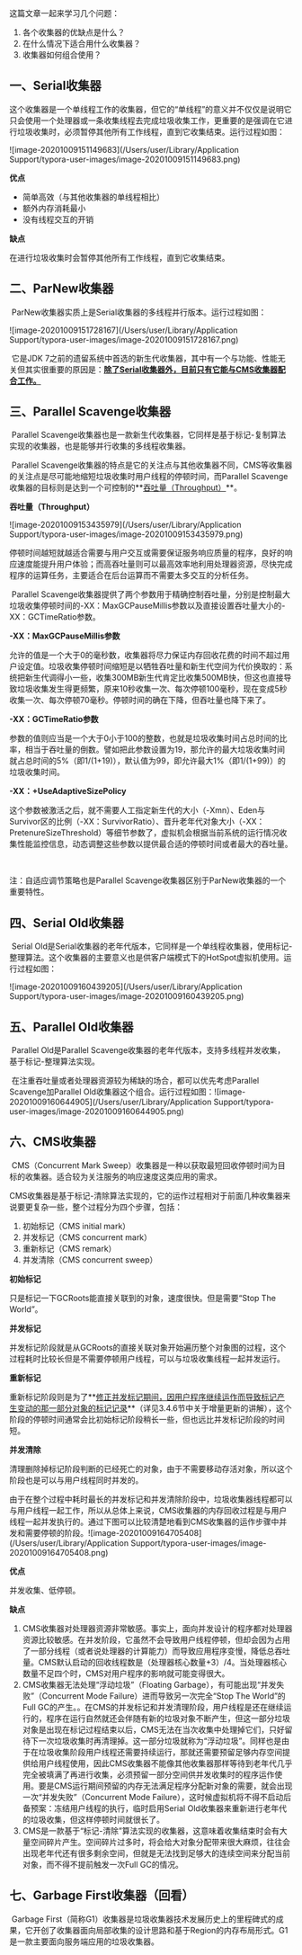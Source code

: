 这篇文章一起来学习几个问题：

1. 各个收集器的优缺点是什么？
2. 在什么情况下适合用什么收集器？
3. 收集器如何组合使用？

## 一、Serial收集器

​		这个收集器是一个单线程工作的收集器，但它的“单线程”的意义并不仅仅是说明它只会使用一个处理器或一条收集线程去完成垃圾收集工作，更重要的是强调在它进行垃圾收集时，必须暂停其他所有工作线程，直到它收集结束。运行过程如图：

![image-20201009151149683](/Users/user/Library/Application Support/typora-user-images/image-20201009151149683.png)

**优点**

- 简单高效（与其他收集器的单线程相比）
- 额外内存消耗最小
- 没有线程交互的开销

**缺点**

在进行垃圾收集时会暂停其他所有工作线程，直到它收集结束。

## 二、ParNew收集器

​		ParNew收集器实质上是Serial收集器的多线程并行版本。运行过程如图：

![image-20201009151728167](/Users/user/Library/Application Support/typora-user-images/image-20201009151728167.png)

​		它是JDK 7之前的遗留系统中首选的新生代收集器，其中有一个与功能、性能无关但其实很重要的原因是：**<u>除了Serial收集器外，目前只有它能与CMS收集器配合工作。</u>**

## 三、Parallel Scavenge收集器

​		Parallel Scavenge收集器也是一款新生代收集器，它同样是基于标记-复制算法实现的收集器，也是能够并行收集的多线程收集器。

​		Parallel Scavenge收集器的特点是它的关注点与其他收集器不同，CMS等收集器的关注点是尽可能地缩短垃圾收集时用户线程的停顿时间，而Parallel Scavenge收集器的目标则是达到一个可控制的**<u>吞吐量（Throughput）</u>**。

**吞吐量（Throughput）**

![image-20201009153435979](/Users/user/Library/Application Support/typora-user-images/image-20201009153435979.png)

​		停顿时间越短就越适合需要与用户交互或需要保证服务响应质量的程序，良好的响应速度能提升用户体验；而高吞吐量则可以最高效率地利用处理器资源，尽快完成程序的运算任务，主要适合在后台运算而不需要太多交互的分析任务。

​		Parallel Scavenge收集器提供了两个参数用于精确控制吞吐量，分别是控制最大垃圾收集停顿时间的-XX：MaxGCPauseMillis参数以及直接设置吞吐量大小的-XX：GCTimeRatio参数。

**-XX：MaxGCPauseMillis参数**

允许的值是一个大于0的毫秒数，收集器将尽力保证内存回收花费的时间不超过用户设定值。垃圾收集停顿时间缩短是以牺牲吞吐量和新生代空间为代价换取的：系统把新生代调得小一些，收集300MB新生代肯定比收集500MB快，但这也直接导致垃圾收集发生得更频繁，原来10秒收集一次、每次停顿100毫秒，现在变成5秒收集一次、每次停顿70毫秒。停顿时间的确在下降，但吞吐量也降下来了。

**-XX：GCTimeRatio参数**

参数的值则应当是一个大于0小于100的整数，也就是垃圾收集时间占总时间的比率，相当于吞吐量的倒数。譬如把此参数设置为19，那允许的最大垃圾收集时间就占总时间的5%（即1/(1+19)），默认值为99，即允许最大1%（即1/(1+99)）的垃圾收集时间。

**-XX：+UseAdaptiveSizePolicy**

这个参数被激活之后，就不需要人工指定新生代的大小（-Xmn）、Eden与Survivor区的比例（-XX：SurvivorRatio）、晋升老年代对象大小（-XX：PretenureSizeThreshold）等细节参数了，虚拟机会根据当前系统的运行情况收集性能监控信息，动态调整这些参数以提供最合适的停顿时间或者最大的吞吐量。

​		

注：自适应调节策略也是Parallel Scavenge收集器区别于ParNew收集器的一个重要特性。

## 四、Serial Old收集器

​		Serial Old是Serial收集器的老年代版本，它同样是一个单线程收集器，使用标记-整理算法。这个收集器的主要意义也是供客户端模式下的HotSpot虚拟机使用。运行过程如图：

![image-20201009160439205](/Users/user/Library/Application Support/typora-user-images/image-20201009160439205.png)

## 五、Parallel Old收集器

​		Parallel Old是Parallel Scavenge收集器的老年代版本，支持多线程并发收集，基于标记-整理算法实现。

​		在注重吞吐量或者处理器资源较为稀缺的场合，都可以优先考虑Parallel Scavenge加Parallel Old收集器这个组合。运行过程如图：![image-20201009160644905](/Users/user/Library/Application Support/typora-user-images/image-20201009160644905.png)

## 六、CMS收集器

​		CMS（Concurrent Mark Sweep）收集器是一种以获取最短回收停顿时间为目标的收集器。适合较为关注服务的响应速度这类应用的需求。

​		CMS收集器是基于标记-清除算法实现的，它的运作过程相对于前面几种收集器来说要更复杂一些，整个过程分为四个步骤，包括：

1. 初始标记（CMS initial mark）
2. 并发标记（CMS concurrent mark）
3. 重新标记（CMS remark）
4. 并发清除（CMS concurrent sweep）

**初始标记**

只是标记一下GCRoots能直接关联到的对象，速度很快。但是需要“Stop The World”。

**并发标记**

并发标记阶段就是从GCRoots的直接关联对象开始遍历整个对象图的过程，这个过程耗时比较长但是不需要停顿用户线程，可以与垃圾收集线程一起并发运行。

**重新标记**

重新标记阶段则是为了**<u>修正并发标记期间，因用户程序继续运作而导致标记产生变动的那一部分对象的标记记录</u>**（详见3.4.6节中关于增量更新的讲解），这个阶段的停顿时间通常会比初始标记阶段稍长一些，但也远比并发标记阶段的时间短。

**并发清除**

清理删除掉标记阶段判断的已经死亡的对象，由于不需要移动存活对象，所以这个阶段也是可以与用户线程同时并发的。



由于在整个过程中耗时最长的并发标记和并发清除阶段中，垃圾收集器线程都可以与用户线程一起工作，所以从总体上来说，CMS收集器的内存回收过程是与用户线程一起并发执行的。通过下图可以比较清楚地看到CMS收集器的运作步骤中并发和需要停顿的阶段。![image-20201009164705408](/Users/user/Library/Application Support/typora-user-images/image-20201009164705408.png)

**优点**

并发收集、低停顿。

**缺点**

1. CMS收集器对处理器资源非常敏感。事实上，面向并发设计的程序都对处理器资源比较敏感。在并发阶段，它虽然不会导致用户线程停顿，但却会因为占用了一部分线程（或者说处理器的计算能力）而导致应用程序变慢，降低总吞吐量。CMS默认启动的回收线程数是（处理器核心数量+3）/4。当处理器核心数量不足四个时，CMS对用户程序的影响就可能变得很大。
2. CMS收集器无法处理“浮动垃圾”（Floating Garbage），有可能出现“并发失败”（Concurrent Mode Failure）进而导致另一次完全“Stop The World”的Full GC的产生。。在CMS的并发标记和并发清理阶段，用户线程是还在继续运行的，程序在运行自然就还会伴随有新的垃圾对象不断产生，但这一部分垃圾对象是出现在标记过程结束以后，CMS无法在当次收集中处理掉它们，只好留待下一次垃圾收集时再清理掉。这一部分垃圾就称为“浮动垃圾”。同样也是由于在垃圾收集阶段用户线程还需要持续运行，那就还需要预留足够内存空间提供给用户线程使用，因此CMS收集器不能像其他收集器那样等待到老年代几乎完全被填满了再进行收集，必须预留一部分空间供并发收集时的程序运作使用。要是CMS运行期间预留的内存无法满足程序分配新对象的需要，就会出现一次“并发失败”（Concurrent Mode Failure），这时候虚拟机将不得不启动后备预案：冻结用户线程的执行，临时启用Serial Old收集器来重新进行老年代的垃圾收集，但这样停顿时间就很长了。
3. CMS是一款基于“标记-清除”算法实现的收集器，这意味着收集结束时会有大量空间碎片产生。空间碎片过多时，将会给大对象分配带来很大麻烦，往往会出现老年代还有很多剩余空间，但就是无法找到足够大的连续空间来分配当前对象，而不得不提前触发一次Full GC的情况。

## 七、Garbage First收集器（回看）

​		Garbage First（简称G1）收集器是垃圾收集器技术发展历史上的里程碑式的成果，它开创了收集器面向局部收集的设计思路和基于Region的内存布局形式。G1是一款主要面向服务端应用的垃圾收集器。

​				